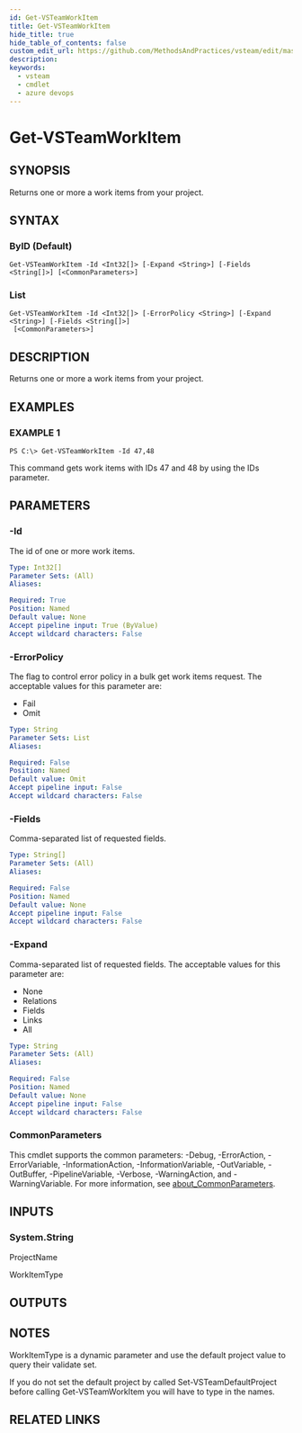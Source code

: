 ```yaml
---
id: Get-VSTeamWorkItem
title: Get-VSTeamWorkItem
hide_title: true
hide_table_of_contents: false
custom_edit_url: https://github.com/MethodsAndPractices/vsteam/edit/master/.docs/Get-VSTeamWorkItem.md
description: 
keywords:
  - vsteam
  - cmdlet
  - azure devops
---
```


# Get-VSTeamWorkItem

## SYNOPSIS
Returns one or more a work items from your project.

## SYNTAX

### ByID (Default)
```
Get-VSTeamWorkItem -Id <Int32[]> [-Expand <String>] [-Fields <String[]>] [<CommonParameters>]
```

### List
```
Get-VSTeamWorkItem -Id <Int32[]> [-ErrorPolicy <String>] [-Expand <String>] [-Fields <String[]>]
 [<CommonParameters>]
```

## DESCRIPTION
Returns one or more a work items from your project.

## EXAMPLES

### EXAMPLE 1
```
PS C:\> Get-VSTeamWorkItem -Id 47,48
```

This command gets work items with IDs 47 and 48 by using the IDs parameter.

## PARAMETERS

### -Id
The id of one or more work items.

```yaml
Type: Int32[]
Parameter Sets: (All)
Aliases:

Required: True
Position: Named
Default value: None
Accept pipeline input: True (ByValue)
Accept wildcard characters: False
```

### -ErrorPolicy
The flag to control error policy in a bulk get work items request. 
The acceptable values for this parameter are:

- Fail
- Omit

```yaml
Type: String
Parameter Sets: List
Aliases:

Required: False
Position: Named
Default value: Omit
Accept pipeline input: False
Accept wildcard characters: False
```

### -Fields
Comma-separated list of requested fields.

```yaml
Type: String[]
Parameter Sets: (All)
Aliases:

Required: False
Position: Named
Default value: None
Accept pipeline input: False
Accept wildcard characters: False
```

### -Expand
Comma-separated list of requested fields. 
The acceptable values for this parameter are:

- None
- Relations
- Fields
- Links
- All

```yaml
Type: String
Parameter Sets: (All)
Aliases:

Required: False
Position: Named
Default value: None
Accept pipeline input: False
Accept wildcard characters: False
```

### CommonParameters
This cmdlet supports the common parameters: -Debug, -ErrorAction, -ErrorVariable, -InformationAction, -InformationVariable, -OutVariable, -OutBuffer, -PipelineVariable, -Verbose, -WarningAction, and -WarningVariable. For more information, see [about_CommonParameters](http://go.microsoft.com/fwlink/?LinkID=113216).

## INPUTS

### System.String
ProjectName

WorkItemType

## OUTPUTS

## NOTES
WorkItemType is a dynamic parameter and use the default project value to query their validate set.

If you do not set the default project by called Set-VSTeamDefaultProject before calling Get-VSTeamWorkItem you will have to type in the names.

## RELATED LINKS

